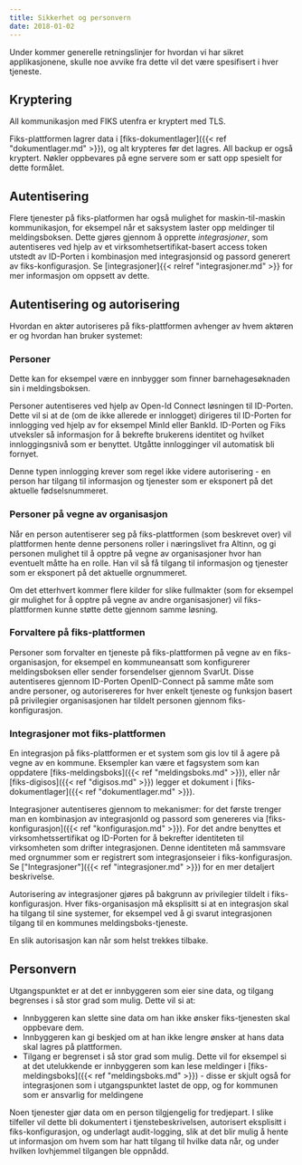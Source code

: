```yaml
---
title: Sikkerhet og personvern
date: 2018-01-02
---
```

Under kommer generelle retningslinjer for hvordan vi har sikret applikasjonene, skulle noe avvike fra dette vil det 
være spesifisert i hver tjeneste.

## Kryptering
All kommunikasjon med FIKS utenfra er kryptert med TLS. 

Fiks-plattformen lagrer data i [fiks-dokumentlager]({{< ref "dokumentlager.md" >}}), og alt krypteres før det lagres. All backup er også kryptert. Nøkler oppbevares på egne servere som er satt opp spesielt for dette formålet.  

## Autentisering


Flere tjenester på fiks-platformen har også mulighet for maskin-til-maskin kommunikasjon, for eksempel når et saksystem laster opp meldinger til meldingsboksen. Dette gjøres gjennom å opprette  _integrasjoner_, som autentiseres ved hjelp av et virksomhetsertifikat-basert access token utstedt av ID-Porten i kombinasjon med integrasjonsid og passord generert av fiks-konfigurasjon. Se [integrasjoner]{{< relref "integrasjoner.md" >}} for mer informasjon om oppsett av dette.

## Autentisering og autorisering
Hvordan en aktør autoriseres på fiks-plattformen avhenger av hvem aktøren er og hvordan han bruker systemet: 

### Personer
Dette kan for eksempel være en innbygger som finner barnehagesøknaden sin i meldingsboksen.

Personer autentiseres ved hjelp av Open-Id Connect løsningen til ID-Porten. Dette vil si at de (om de ikke allerede er innlogget) dirigeres til ID-Porten for innlogging ved hjelp av for eksempel MinId eller BankId. ID-Porten og Fiks utveksler så informasjon for å bekrefte brukerens identitet og hvilket innloggingsnivå som er benyttet. Utgåtte innlogginger vil automatisk bli fornyet.

Denne typen innlogging krever som regel ikke videre autorisering - en person har tilgang til informasjon og tjenester som er eksponert på det aktuelle fødselsnummeret.

### Personer på vegne av organisasjon
Når en person autentiserer seg på fiks-plattformen (som beskrevet over) vil plattformen hente denne personens roller i næringslivet fra Altinn, og gi personen mulighet til å opptre på vegne av organisasjoner hvor han eventuelt måtte ha en rolle. Han vil så få tilgang til informasjon og tjenester som er eksponert på det aktuelle orgnummeret. 

Om det etterhvert kommer flere kilder for slike fullmakter (som for eksempel gir mulighet for å opptre på vegne av andre organisasjoner) vil fiks-plattformen kunne støtte dette gjennom samme løsning.

### Forvaltere på fiks-plattformen
Personer som forvalter en tjeneste på fiks-plattformen på vegne av en fiks-organisasjon, for eksempel en kommuneansatt som konfigurerer meldingsboksen eller sender forsendelser gjennom SvarUt. Disse autentiseres gjennom ID-Porten OpenID-Connect på samme måte som andre personer, og autorisereres for hver enkelt tjeneste og funksjon basert på privilegier organisasjonen har tildelt personen gjennom fiks-konfigurasjon.

### Integrasjoner mot fiks-plattformen
En integrasjon på fiks-plattformen er et system som gis lov til å agere på vegne av en kommune. Eksempler kan være et fagsystem som kan oppdatere [fiks-meldingsboks]({{< ref "meldingsboks.md" >}}), eller når [fiks-digisos]({{< ref "digisos.md" >}}) legger et dokument i [fiks-dokumentlager]({{< ref "dokumentlager.md" >}}).

Integrasjoner autentiseres gjennom to mekanismer: for det første trenger man en kombinasjon av integrasjonId og passord som genereres via [fiks-konfigurasjon]({{< ref "konfigurasjon.md" >}}). For det andre benyttes et virksomhetssertifikat og ID-Porten for å bekrefter identiteten til virksomheten som drifter integrasjonen. Denne identiteten må sammsvare med orgnummer som er registrert som integrasjonseier i fiks-konfigurasjon. Se ["Integrasjoner"]({{< ref "integrasjoner.md" >}}) for en mer detaljert beskrivelse.  

Autorisering av integrasjoner gjøres på bakgrunn av privilegier tildelt i fiks-konfigurasjon. Hver fiks-organisasjon må eksplisitt si at en integrasjon skal ha tilgang til sine systemer, for eksempel ved å gi svarut integrasjonen tilgang til en kommunes meldingsboks-tjeneste.

En slik autorisasjon kan når som helst trekkes tilbake. 

## Personvern
Utgangspunktet er at det er innbyggeren som eier sine data, og tilgang begrenses i så stor grad som mulig. Dette vil si at:

* Innbyggeren kan slette sine data om han ikke ønsker fiks-tjenesten skal oppbevare dem.
* Innbyggeren kan gi beskjed om at han ikke lengre ønsker at hans data skal lagres på plattformen.
* Tilgang er begrenset i så stor grad som mulig. Dette vil for eksempel si at det utelukkende er innbyggeren som kan lese meldinger i [fiks-meldingsboks]({{< ref "meldingsboks.md" >}}) - disse er skjult også for integrasjonen som i utgangspunktet lastet de opp, og for kommunen som er ansvarlig for meldingene

Noen tjenester gjør data om en person tilgjengelig for tredjepart. I slike tilfeller vil dette bli dokumentert i tjenstebeskrivelsen, autorisert eksplisitt i fiks-konfigurasjon, og underlagt audit-logging, slik at det blir mulig å hente ut informasjon om hvem som har hatt tilgang til hvilke data når, og under hvilken lovhjemmel tilgangen ble oppnådd.